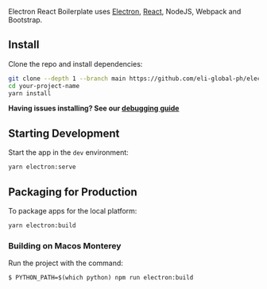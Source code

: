<p>
  Electron React Boilerplate uses <a href="https://electron.atom.io/">Electron</a>, <a href="https://facebook.github.io/react/">React</a>, NodeJS, Webpack and Bootstrap.
</p>


## Install

Clone the repo and install dependencies:

```bash
git clone --depth 1 --branch main https://github.com/eli-global-ph/electron-react-boilerplate.git your-project-name
cd your-project-name
yarn install
```

**Having issues installing? See our [debugging guide](https://github.com/electron-react-boilerplate/electron-react-boilerplate/issues/400)**

## Starting Development

Start the app in the `dev` environment:

```bash
yarn electron:serve
```

## Packaging for Production

To package apps for the local platform:

```bash
yarn electron:build
```

### Building on Macos Monterey

Run the project with the command:

	$ PYTHON_PATH=$(which python) npm run electron:build